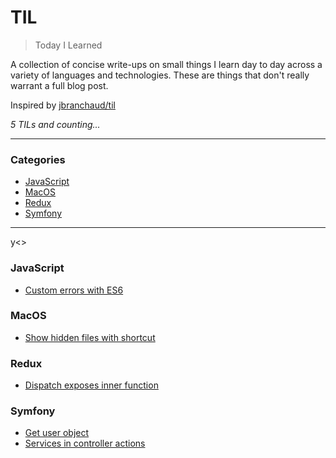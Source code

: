 # TIL

> Today I Learned

A collection of concise write-ups on small things I learn day to day across a
variety of languages and technologies. These are things that don't really
warrant a full blog post.

Inspired by [jbranchaud/til](https://github.com/jbranchaud/til)

_5 TILs and counting..._

---

### Categories

* [JavaScript](#javascript)
* [MacOS](#macos)
* [Redux](#redux)
* [Symfony](#symfony)

---
y<>
### JavaScript

* [Custom errors with ES6](javascript/custom-errors-with-es6.md)

### MacOS

* [Show hidden files with shortcut](macos/show-hidden-files-with-shortcut.md)

### Redux

* [Dispatch exposes inner function](redux/dispatch-exposes-inner-function.md)

### Symfony

* [Get user object](symfony/get-user-object.md)
* [Services in controller actions](symfony/services-in-controller-actions.md)